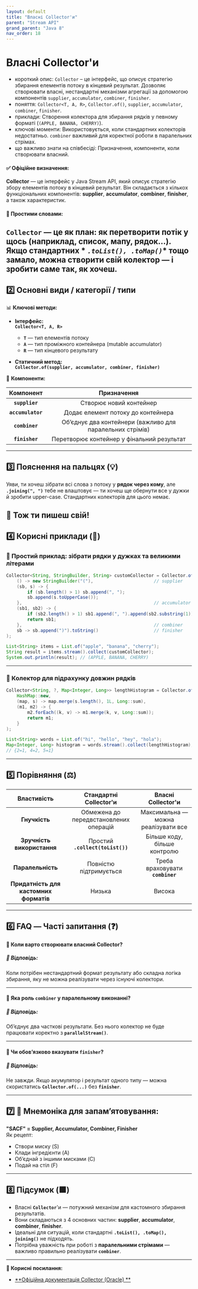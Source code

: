 ```yaml
---
layout: default
title: "Власні Collector'и"
parent: "Stream API"
grand_parent: "Java 8"
nav_order: 18
---
```


# Власні Collector'и

* короткий опис: `Collector` – це інтерфейс, що описує стратегію збирання елементів потоку в кінцевий результат.
  Дозволяє створювати власні, нестандартні механізми агрегації за допомогою компонентів `supplier`, `accumulator`,
  `combiner`, `finisher`.
* поняття: `Collector<T, A, R>`, `Collector.of()`, `supplier`, `accumulator`, `combiner`, `finisher`.
* приклади: Створення колектора для збирання рядків у певному форматі (`(APPLE, BANANA, CHERRY)`).
* ключові моменти: Використовується, коли стандартних колекторів недостатньо. `combiner` важливий для коректної роботи в
  паралельних стрімах.
* що важливо знати на співбесіді: Призначення, компоненти, коли створювати власний.

#### **✅ Офіційне визначення:**

**Collector** — це інтерфейс у Java Stream API, який описує стратегію збору елементів потоку в кінцевий результат. Він
складається з кількох функціональних компонентів: **supplier**, **accumulator**, **combiner**, **finisher**, а також
характеристик.

#### **🧠 Простими словами:**

**`Collector`** — це як план: як перетворити потік у щось (наприклад, список, мапу, рядок...). Якщо стандартних *
*`.toList(), .toMap()`** тощо замало, можна створити **свій колектор** — і зробити саме так, як хочеш.
---

## **2️⃣ Основні види / категорії / типи**

📊 **Ключові методи:**

* **Інтерфейс:**  
  **`Collector<T, A, R>`**
    * **`T`** — тип елементів потоку
    * **`A`** — тип проміжного контейнера (mutable accumulator)
    * **`R`** — тип кінцевого результату

* **Статичний метод:**  
  **`Collector.of(supplier, accumulator, combiner, finisher)`**

📌 **Компоненти:**

|     Компонент     |                        Призначення                        |
|:-----------------:|:---------------------------------------------------------:|
|  **`supplier`**   |                  Створює новий контейнер                  |
| **`accumulator`** |            Додає елемент потоку до контейнера             |
|  **`combiner`**   | Обʼєднує два контейнери (важливо для паралельних стрімів) |
|  **`finisher`**   |        Перетворює контейнер у фінальний результат         |

---

## **3️⃣ Пояснення на пальцях (💡)**

Уяви, ти хочеш зібрати всі слова з потоку у **рядок через кому**, але **`.joining(", ")`** тебе не влаштовує — ти хочеш
ще обернути все у дужки й зробити upper-case. Стандартних колекторів для цього немає.

🎯 Тож ти пишеш **свій**\!
---

## **4️⃣ Корисні приклади (🧪)**

### **🔹 Простий приклад: зібрати рядки у дужках та великими літерами**


```java
Collector<String, StringBuilder, String> customCollector = Collector.of(
    () -> new StringBuilder("("),                       // supplier
    (sb, s) -> {
        if (sb.length() > 1) sb.append(", ");
        sb.append(s.toUpperCase());
    },                                                  // accumulator
    (sb1, sb2) -> {
        if (sb2.length() > 1) sb1.append(", ").append(sb2.substring(1));
        return sb1;
    },                                                  // combiner
    sb -> sb.append(")").toString()                     // finisher
);

List<String> items = List.of("apple", "banana", "cherry");
String result = items.stream().collect(customCollector);
System.out.println(result); // (APPLE, BANANA, CHERRY)
```
---

### **🔹 Колектор для підрахунку довжин рядків**


```java
Collector<String, ?, Map<Integer, Long>> lengthHistogram = Collector.of(
    HashMap::new,
    (map, s) -> map.merge(s.length(), 1L, Long::sum),
    (m1, m2) -> { 
        m2.forEach((k, v) -> m1.merge(k, v, Long::sum));
        return m1;
    }
);

List<String> words = List.of("hi", "hello", "hey", "hola");
Map<Integer, Long> histogram = words.stream().collect(lengthHistogram);
// {2=1, 4=2, 5=1}
```
---

## **5️⃣ Порівняння (⚖️)**

|              Властивість               |         Стандартні Collector'и         |         Власні Collector'и          |
|:--------------------------------------:|:--------------------------------------:|:-----------------------------------:|
|             **Гнучкість**              | Обмежена до передвстановлених операцій | Максимальна — можна реалізувати все |
|       **Зручність використання**       |    Простий **`.collect(toList())`**    |    Більше коду, більше контролю     |
|           **Паралельність**            |         Повністю підтримується         |  Треба враховувати **`combiner`**   |
| **Придатність для кастомних форматів** |                 Низька                 |               Висока                |

---

## **6️⃣ FAQ — Часті запитання (❓)**

#### **🔹 Коли варто створювати власний Collector?**

##### **💬 Відповідь:**

Коли потрібен нестандартний формат результату або складна логіка збирання, яку не можна реалізувати через існуючі
колектори.

---

#### **🔹 Яка роль `combiner` у паралельному виконанні?**

##### **💬 Відповідь:**

Обʼєднує два часткові результати. Без нього колектор не буде працювати коректно з **`parallelStream()`**.

---

#### **🔹 Чи обовʼязково вказувати `finisher`?**

##### **💬 Відповідь:**

Не завжди. Якщо акумулятор і результат одного типу — можна скористатись **`Collector.of(...)`** без **`finisher`**.

---

## **7️⃣ 🧠 Мнемоніка для запам’ятовування:**

**"SACF" \= Supplier, Accumulator, Combiner, Finisher**  
Як рецепт:

* Створи миску (S)
* Клади інгредієнти (A)
* Об’єднай з іншими мисками (C)
* Подай на стіл (F)

---

## **8️⃣ Підсумок (🟩)**

* Власні **`Collector`**'и — потужний механізм для кастомного збирання результатів.
* Вони складаються з 4 основних частин: **supplier**, **accumulator**, **combiner**, **finisher**.
* Ідеальні для ситуацій, коли стандартні **`.toList(), .toMap(), joining()`** не підходять.
* Потрібна уважність при роботі з **паралельними стрімами** — важливо правильно реалізувати **`combiner`**.

---

**🔗 Корисні посилання:**

* [**Офіційна документація Collector (Oracle)
  **](https://docs.oracle.com/en/java/javase/17/docs/api/java.base/java/util/stream/Collector.html)